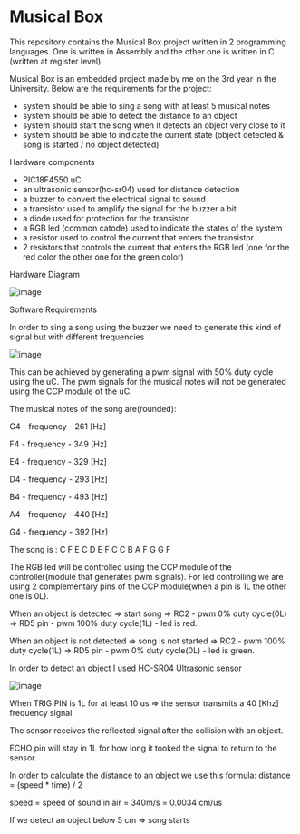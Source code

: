 # Musical Box

This repository contains the Musical Box project written in 2 programming languages. One is written in Assembly and the other one is written in C (written at register level).

Musical Box is an embedded project made by me on the 3rd year in the University.
Below are the requirements for the project:
- system should be able to sing a song with at least 5 musical notes
- system should be able to detect the distance to an object
- system should start the song when it detects an object very close to it
- system should be able to indicate the current state (object detected & song is started / no object detected)


Hardware components
- PIC18F4550 uC
- an ultrasonic sensor(hc-sr04) used for distance detection
- a buzzer to convert the electrical signal to sound
- a transistor used to amplify the signal for the buzzer a bit
- a diode used for protection for the transistor
- a RGB led (common catode) used to indicate the states of the system
- a resistor used to control the current that enters the transistor
- 2 resistors that controls the current that enters the RGB led (one for the red color the other one for the green color)

Hardware Diagram

![image](https://github.com/Andrei1999CJ/MusicalBox/assets/86969370/962737fb-d013-4912-abb4-256decf8f0bb)


Software Requirements

In order to sing a song using the buzzer we need to generate this kind of signal but with different frequencies

![image](https://github.com/Andrei1999CJ/MusicalBox/assets/86969370/877865bc-a26b-43d4-98b7-2f2043ee15f5)

This can be achieved by generating a pwm signal with 50% duty cycle using the uC. The pwm signals for the musical notes will not be generated using the CCP module of the uC.

The musical notes of the song are(rounded):

C4 - frequency - 261 [Hz]

F4 - frequency - 349 [Hz]

E4 - frequency - 329 [Hz]

D4 - frequency - 293 [Hz]

B4 - frequency - 493 [Hz]

A4 - frequency - 440 [Hz]

G4 - frequency - 392 [Hz] 

The song is : C F E C D E F C C B A F G G F

The RGB led will be controlled using the CCP module of the controller(module that generates pwm signals). For led controlling we are using 2 complementary pins of the CCP module(when a pin is 1L the other one is 0L).

When an object is detected => start song => RC2 - pwm 0% duty cycle(0L) => RD5 pin - pwm 100% duty cycle(1L) - led is red.

When an object is not detected => song is not started => RC2 - pwm 100% duty cycle(1L) => RD5 pin - pwm 0% duty cycle(0L) - led is green.


In order to detect an object I used HC-SR04 Ultrasonic sensor

![image](https://github.com/Andrei1999CJ/MusicalBox/assets/86969370/13dafa1a-a480-4f03-9026-03e453481544)


When TRIG PIN is 1L for at least 10 us => the sensor transmits a 40 [Khz] frequency signal

The sensor receives the reflected signal after the collision with an object.

ECHO pin will stay in 1L for how long it tooked the signal to return to the sensor.

In order to calculate the distance to an object we use this formula: distance = (speed * time) / 2

speed = speed of sound in air = 340m/s = 0.0034 cm/us

If we detect an object below 5 cm => song starts














